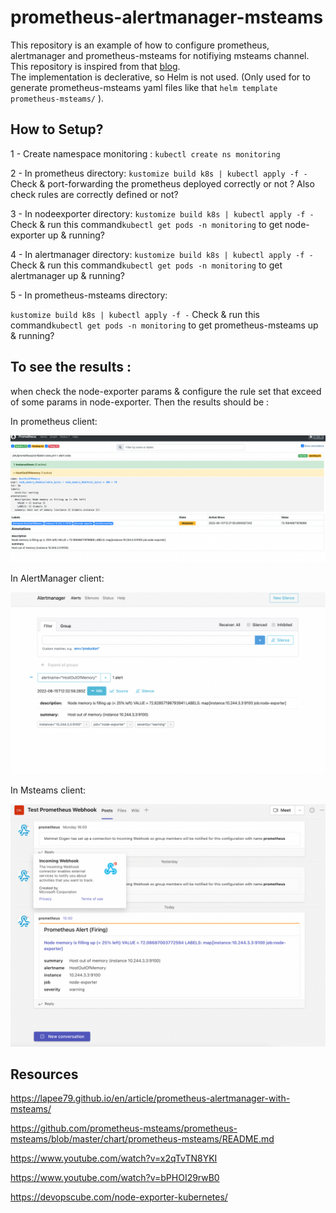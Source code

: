 # prometheus-alertmanager-msteams

This repository is an example of how to configure prometheus, alertmanager and prometheus-msteams for notifiying msteams channel. This repository is inspired from that [blog].  
The implementation is declerative, so Helm is not used. (Only used for to generate prometheus-msteams yaml files like that `helm template prometheus-msteams/`
 ).  
## How to Setup?
1 - Create namespace monitoring : `kubectl create ns monitoring`

2 - In prometheus directory:
` kustomize build k8s | kubectl apply -f -
`
Check & port-forwarding the prometheus deployed correctly or not ? Also check rules are correctly defined or not?

3 - In nodeexporter directory:
` kustomize build k8s | kubectl apply -f -
`
Check & run this command`kubectl get pods -n monitoring` to get node-exporter up & running?

4 - In alertmanager directory: ` kustomize build k8s | kubectl apply -f -
`
Check & run this command`kubectl get pods -n monitoring` to get alertmanager up & running?

5 - In prometheus-msteams directory:

` kustomize build k8s | kubectl apply -f -
`
Check & run this command`kubectl get pods -n monitoring` to get prometheus-msteams up & running?

## To see the results :
when check the node-exporter params & configure the rule set that exceed of some params in node-exporter.
Then the results should be :

In prometheus client:

![alt tag](https://github.com/ozgen/prometheus-alertmanager-msteams/blob/main/images/prometheus.png)


In AlertManager client:

![alt tag](https://github.com/ozgen/prometheus-alertmanager-msteams/blob/main/images/alertmanager.png)


In Msteams client:

![alt tag](https://github.com/ozgen/prometheus-alertmanager-msteams/blob/main/images/msteams.png)




## Resources

https://lapee79.github.io/en/article/prometheus-alertmanager-with-msteams/

https://github.com/prometheus-msteams/prometheus-msteams/blob/master/chart/prometheus-msteams/README.md


https://www.youtube.com/watch?v=x2qTvTN8YKI

https://www.youtube.com/watch?v=bPHOI29rwB0

https://devopscube.com/node-exporter-kubernetes/

[blog]: https://lapee79.github.io/en/article/prometheus-alertmanager-with-msteams/
